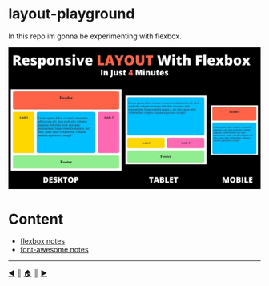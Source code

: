 # layout-playground

In this repo im gonna be experimenting with flexbox.

![layout example](./images/example.jpg)

# Content

- [flexbox notes](./README/flexbox.md)
- [font-awesome notes](./README/font-awesome.md)

---
[:arrow_backward:][back] ║ [:house:][home] ║ [:arrow_forward:][next]

<!-- navigation -->
[home]: #
[back]: #
[next]: ./README/flexbox.md